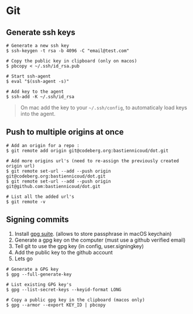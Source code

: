 # Git

## Generate ssh keys
```
# Generate a new ssh key
$ ssh-keygen -t rsa -b 4096 -C "email@test.com"

# Copy the public key in clipboard (only on macos)
$ pbcopy < ~/.ssh/id_rsa.pub

# Start ssh-agent
$ eval "$(ssh-agent -s)"

# Add key to the agent
$ ssh-add -K ~/.ssh/id_rsa
```

> On mac add the key to your `~/.ssh/config`, to automaticaly load keys into the agent.

## Push to multiple origins at once

```
# Add an origin for a repo :
$ git remote add origin git@codeberg.org:bastiennicoud/dot.git

# Add more origins url's (need to re-assign the previously created origin url)
$ git remote set-url --add --push origin git@codeberg.org:bastiennicoud/dot.git
$ git remote set-url --add --push origin git@github.com:bastiennicoud/dot.git

# List all the added url's
$ git remote -v
```

## Signing commits

1. Install [gpg suite](https://gpgtools.org). (allows to store passphrase in macOS keychain)
2. Generate a gpg key on the computer (must use a github verified email)
3. Tell git to use the gpg key (in config, user.signingkey)
4. Add the public key to the github account
5. Lets go

```
# Generate a GPG key
$ gpg --full-generate-key

# List existing GPG key's
$ gpg --list-secret-keys --keyid-format LONG

# Copy a public gpg key in the clipboard (macos only)
$ gpg --armor --export KEY_ID | pbcopy
```
